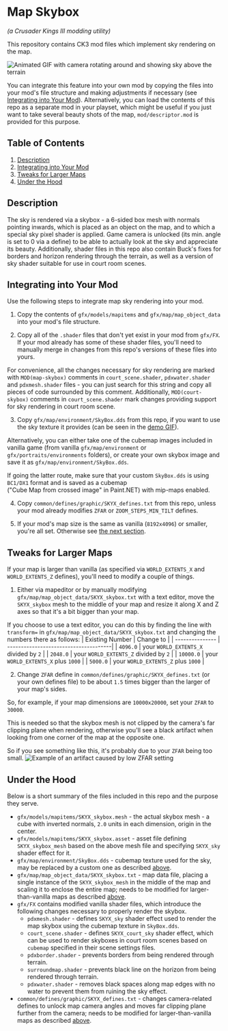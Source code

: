 Map Skybox
==========
_(a Crusader Kings III modding utility)_

This repository contains CK3 mod files which implement sky rendering on the map.
<a name="demo"></a>

![Animated GIF with camera rotating around and showing sky above the terrain](https://media.githubusercontent.com/media/terrapass/ck3-modutil-skybox/master/docs/skybox_demo.gif)

You can integrate this feature into your own mod by copying the files into your mod's file structure and making adjustments if necessary (see [Integrating into Your Mod](#integration)).
Alternatively, you can load the contents of this repo as a separate mod in your playset, which might be useful if you just want to take several beauty shots of the map, `mod/descriptor.mod` is provided for this purpose.

Table of Contents
-----------------
1. <a href="#description">Description</a>
2. <a href="#integration">Integrating into Your Mod</a>
3. <a href="#large-maps">Tweaks for Larger Maps</a>
4. <a href="#under-the-hood">Under the Hood</a>

Description<a name="description"></a>
-----------
The sky is rendered via a skybox - a 6-sided box mesh with normals pointing inwards, which is placed as an object on the map,
and to which a special sky pixel shader is applied. Game camera is unlocked (its min. angle is set to 0 via a define) to be able to actually look at the sky
and appreciate its beauty. Additionally, shader files in this repo also contain Buck's fixes for borders and horizon rendering through the terrain,
as well as a version of sky shader suitable for use in court room scenes.

Integrating into Your Mod<a name="integration"></a>
-------------------------
Use the following steps to integrate map sky rendering into your mod.

1. Copy the contents of `gfx/models/mapitems` and `gfx/map/map_object_data` into your mod's file structure.

2. Copy all of the `.shader` files that don't yet exist in your mod from `gfx/FX`.
If your mod already has some of these shader files, you'll need to manually merge in changes from this repo's versions of these files into yours.

For convenience, all the changes necessary for sky rendering are marked with `MOD(map-skybox)` comments in `court_scene.shader`, `pdxwater.shader` and `pdxmesh.shader` files -
you can just search for this string and copy all pieces of code surrounded by this comment.
Additionally, `MOD(court-skybox)` comments in `court_scene.shader` mark changes providing support for sky rendering in court room scene.

3. Copy `gfx/map/environment/SkyBox.dds` from this repo, if you want to use the sky texture it provides (can be seen in the [demo GIF](#demo)).

<a name="integration.custom-skybox"></a>Alternatively, you can either take one of the cubemap images included in vanilla game (from vanilla `gfx/map/environment` or `gfx/portraits/environments` folders),
or create your own skybox image and save it as `gfx/map/environment/SkyBox.dds`.

If going the latter route, make sure that your custom `SkyBox.dds` is using `BC1/DX1` format and is saved as a cubemap ("Cube&nbsp;Map&nbsp;from&nbsp;crossed&nbsp;image" in Paint.NET)
with mip-maps enabled.

4. Copy `common/defines/graphic/SKYX_defines.txt` from this repo, unless your mod already modifies `ZFAR` or `ZOOM_STEPS_MIN_TILT` defines.

5. If your mod's map size is the same as vanilla (`8192x4096`) or smaller, you're all set. Otherwise see [the next section](#large-maps).

Tweaks for Larger Maps<a name="large-maps"></a>
----------------------

If your map is larger than vanilla (as specified via `WORLD_EXTENTS_X` and `WORLD_EXTENTS_Z` defines), you'll need to modify a couple of things.

1. Either via mapeditor or by manually modifying `gfx/map/map_object_data/SKYX_skybox.txt` with a text editor,
move the `SKYX_skybox` mesh to the middle of your map and resize it along X and Z axes so that it's a bit bigger than your map.

If you choose to use a text editor, you can do this by finding the line with `transform=` in `gfx/map/map_object_data/SKYX_skybox.txt` and changing the numbers there as follows:
| Existing Number | Change to                             |
| --------------- | --------------------------------------|
| `4096.0`        | your `WORLD_EXTENTS_X` divided by `2` |
| `2048.0`        | your `WORLD_EXTENTS_Z` divided by `2` |
| `10000.0`       | your `WORLD_EXTENTS_X` plus `1000`    |
| `5000.0`        | your `WORLD_EXTENTS_Z` plus `1000`    |

2. Change `ZFAR` define in `common/defines/graphic/SKYX_defines.txt` (or your own defines file) to be about `1.5` times bigger than the larger of your map's sides.

So, for example, if your map dimensions are `10000x20000`, set your `ZFAR` to `30000`.

This is needed so that the skybox mesh is not clipped by the camera's far clipping plane when rendering,
otherwise you'll see a black artifact when looking from one corner of the map at the opposite one.

So if you see something like this, it's probably due to your `ZFAR` being too small.
![Example of an artifact caused by low ZFAR setting](https://media.githubusercontent.com/media/terrapass/ck3-modutil-skybox/master/docs/zfar_artifact_example.png)

Under the Hood<a name="under-the-hood"></a>
--------------

Below is a short summary of the files included in this repo and the purpose they serve.

* `gfx/models/mapitems/SKYX_skybox.mesh` - the actual skybox mesh - a cube with inverted normals, `2.0` units in each dimension, origin in the center.
* `gfx/models/mapitems/SKYX_skybox.asset` - asset file defining `SKYX_skybox_mesh` based on the above mesh file and specifying `SKYX_sky` shader effect for it.
* `gfx/map/environment/SkyBox.dds` - cubemap texture used for the sky, may be replaced by a custom one as described [above](#integration.custom-skybox).
* `gfx/map/map_object_data/SKYX_skybox.txt` - map data file, placing a single instance of the `SKYX_skybox_mesh` in the middle of the map and scaling it to enclose the entire map; needs to be modified for larger-than-vanilla maps as described [above](#large-maps).
* `gfx/FX` contains modified vanilla shader files, which introduce the following changes necessary to properly render the skybox.
  * `pdxmesh.shader` - defines `SKYX_sky` shader effect used to render the map skybox using the cubemap texture in `SkyBox.dds`.
  * `court_scene.shader` - defines `SKYX_court_sky` shader effect, which can be used to render skyboxes in court room scenes based on `cubemap` specified in their scene settings files.
  * `pdxborder.shader` - prevents borders from being rendered through terrain.
  * `surroundmap.shader` - prevents black line on the horizon from being rendered through terrain.
  * `pdxwater.shader` - removes black spaces along map edges with no water to prevent them from ruining the sky effect.
* `common/defines/graphic/SKYX_defines.txt` - changes camera-related defines to unlock map camera angles and moves far clipping plane further from the camera; needs to be modified for larger-than-vanilla maps as described [above](#large-maps).
